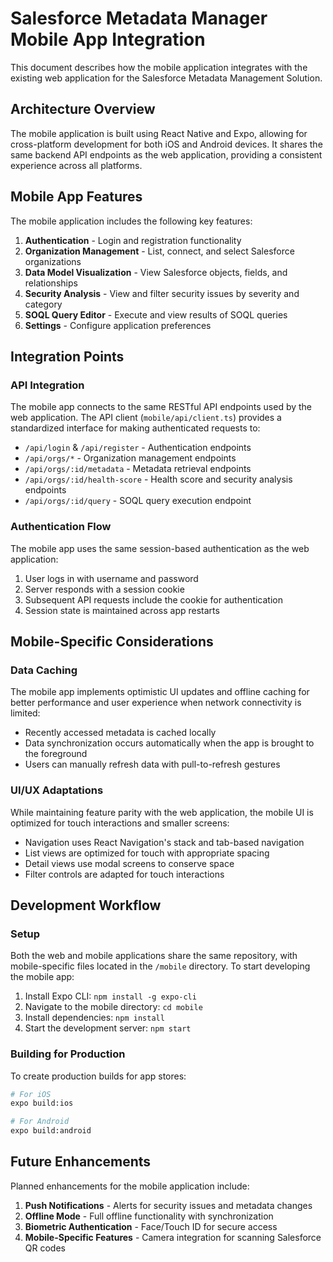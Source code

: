 # Salesforce Metadata Manager Mobile App Integration

This document describes how the mobile application integrates with the existing web application for the Salesforce Metadata Management Solution.

## Architecture Overview

The mobile application is built using React Native and Expo, allowing for cross-platform development for both iOS and Android devices. It shares the same backend API endpoints as the web application, providing a consistent experience across all platforms.

## Mobile App Features

The mobile application includes the following key features:

1. **Authentication** - Login and registration functionality
2. **Organization Management** - List, connect, and select Salesforce organizations
3. **Data Model Visualization** - View Salesforce objects, fields, and relationships
4. **Security Analysis** - View and filter security issues by severity and category
5. **SOQL Query Editor** - Execute and view results of SOQL queries
6. **Settings** - Configure application preferences

## Integration Points

### API Integration

The mobile app connects to the same RESTful API endpoints used by the web application. The API client (`mobile/api/client.ts`) provides a standardized interface for making authenticated requests to:

- `/api/login` & `/api/register` - Authentication endpoints
- `/api/orgs/*` - Organization management endpoints
- `/api/orgs/:id/metadata` - Metadata retrieval endpoints
- `/api/orgs/:id/health-score` - Health score and security analysis endpoints
- `/api/orgs/:id/query` - SOQL query execution endpoint

### Authentication Flow

The mobile app uses the same session-based authentication as the web application:

1. User logs in with username and password
2. Server responds with a session cookie
3. Subsequent API requests include the cookie for authentication
4. Session state is maintained across app restarts

## Mobile-Specific Considerations

### Data Caching

The mobile app implements optimistic UI updates and offline caching for better performance and user experience when network connectivity is limited:

- Recently accessed metadata is cached locally
- Data synchronization occurs automatically when the app is brought to the foreground
- Users can manually refresh data with pull-to-refresh gestures

### UI/UX Adaptations

While maintaining feature parity with the web application, the mobile UI is optimized for touch interactions and smaller screens:

- Navigation uses React Navigation's stack and tab-based navigation
- List views are optimized for touch with appropriate spacing
- Detail views use modal screens to conserve space
- Filter controls are adapted for touch interactions

## Development Workflow

### Setup

Both the web and mobile applications share the same repository, with mobile-specific files located in the `/mobile` directory. To start developing the mobile app:

1. Install Expo CLI: `npm install -g expo-cli`
2. Navigate to the mobile directory: `cd mobile`
3. Install dependencies: `npm install`
4. Start the development server: `npm start`

### Building for Production

To create production builds for app stores:

```bash
# For iOS
expo build:ios

# For Android
expo build:android
```

## Future Enhancements

Planned enhancements for the mobile application include:

1. **Push Notifications** - Alerts for security issues and metadata changes
2. **Offline Mode** - Full offline functionality with synchronization
3. **Biometric Authentication** - Face/Touch ID for secure access
4. **Mobile-Specific Features** - Camera integration for scanning Salesforce QR codes